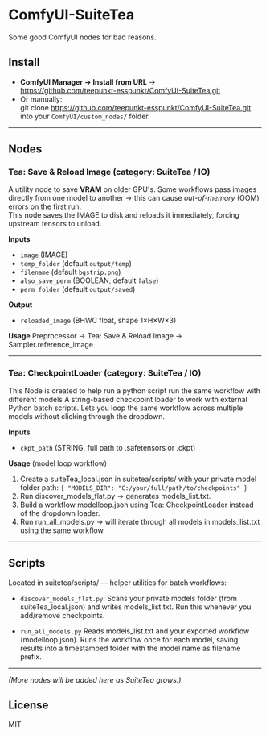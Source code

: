 # ComfyUI-SuiteTea

Some good ComfyUI nodes for bad reasons.

## Install
- **ComfyUI Manager → Install from URL** →  
  https://github.com/teepunkt-esspunkt/ComfyUI-SuiteTea.git
- Or manually:  
  git clone https://github.com/teepunkt-esspunkt/ComfyUI-SuiteTea.git  
  into your `ComfyUI/custom_nodes/` folder.

---

## Nodes

### Tea: Save & Reload Image (category: SuiteTea / IO)

A utility node to save **VRAM** on  older GPU's.
Some workflows pass images directly from one model to another → this can cause *out-of-memory* (OOM) errors on the first run.  
This node saves the IMAGE to disk and reloads it immediately, forcing upstream tensors to unload.

**Inputs**
- `image` (IMAGE)  
- `temp_folder` (default `output/temp`)  
- `filename` (default `bgstrip.png`)  
- `also_save_perm` (BOOLEAN, default `false`)  
- `perm_folder` (default `output/saved`)  

**Output**
- `reloaded_image` (BHWC float, shape 1×H×W×3)

**Usage**
Preprocessor → Tea: Save & Reload Image → Sampler.reference_image

---

### Tea: CheckpointLoader (category: SuiteTea / IO)

This Node is created to help run a python script run the same workflow with different models
A string-based checkpoint loader to work with external Python batch scripts.
Lets you loop the same workflow across multiple models without clicking through the dropdown.

**Inputs**
- `ckpt_path` (STRING, full path to .safetensors or .ckpt)  

**Usage** (model loop workflow)
1. Create a suiteTea_local.json in suitetea/scripts/ with your private model folder path: 
```{ "MODELS_DIR": "C:/your/full/path/to/checkpoints" }```
2. Run discover_models_flat.py → generates models_list.txt.
3. Build a workflow modelloop.json using Tea: CheckpointLoader instead of the dropdown loader.
4. Run run_all_models.py → will iterate through all models in models_list.txt using the same workflow.

---

## Scripts

Located in suitetea/scripts/ — helper utilities for batch workflows:

- ```discover_models_flat.py```:
  Scans your private models folder (from suiteTea_local.json) and writes models_list.txt.
Run this whenever you add/remove checkpoints.

- ```run_all_models.py```
  Reads models_list.txt and your exported workflow (modelloop.json).
  Runs the workflow once for each model, saving results into a timestamped folder with the model name as filename prefix.

---

*(More nodes will be added here as SuiteTea grows.)*

## License
MIT
